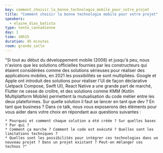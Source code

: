 ```yaml
---
key: comment_choisir_la_bonne_technologie_mobile_pour_votre_projet
title: "Comment choisir la bonne technologie mobile pour votre projet"
speakers:
  - elaine_dias_batista
type: tente_cannadienne
day: 1
time: 10h15
duration: 45 minutes
room: grande_salle
---
```


"Si tout au début du développement mobile (2008) et jusqu'à peu, nous n'avions que les solutions officielles fournies par les constructeurs qui étaient considérées comme des solutions sérieuses pour réaliser des applications mobiles, en 2021 les possibilités se sont multipliées. Google et Apple ont introduit des solutions pour réaliser l'UI de façon déclarative (Jetpack Compose, Swift UI), React Native a une grande part de marché, Flutter ne cesse de croître, et des solutions comme KMM (Kotlin Multiplatform Mobile) permettent la mutualisation du code métier entre les deux plateformes. Sur quelle solution il faut se lancer en tant que dev ? En tant que business ? Dans ce talk, nous vous exposerons des éléments pour vous aider dans votre choix en répondant aux questions suivantes :

    * Pourquoi et comment chaque solution a été créée ? Sur quelles bases ? Par qui ?
    * Comment ça marche ? Comment le code est exécuté ? Quelles sont les limitations techniques ?
    * Quelles sont les possibilités pour intégrer ces technologies dans un nouveau projet ? Dans un projet existant ? Peut-on mélanger ces technos ?"

